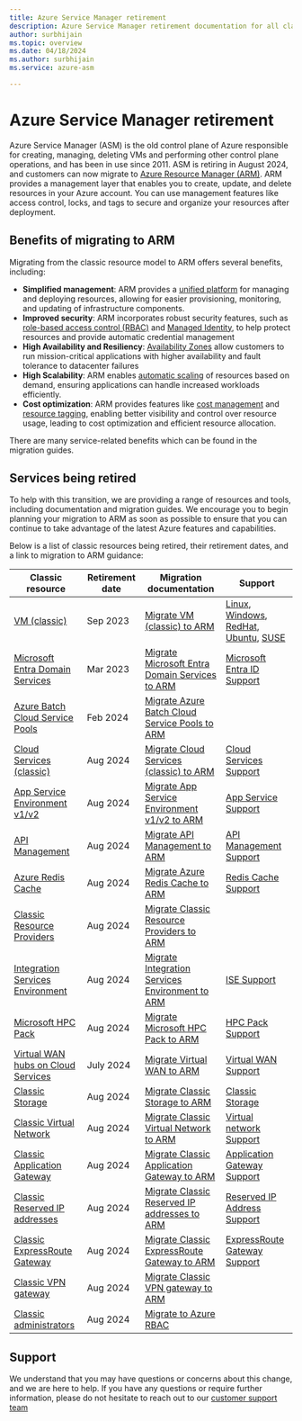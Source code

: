 ```yaml
---
title: Azure Service Manager retirement
description: Azure Service Manager retirement documentation for all classic compute, networking and storage resources
author: surbhijain
ms.topic: overview
ms.date: 04/18/2024
ms.author: surbhijain
ms.service: azure-asm

---
```


# Azure Service Manager retirement

Azure Service Manager (ASM) is the old control plane of Azure responsible for creating, managing, deleting VMs and performing other control plane operations, and has been in use since 2011. ASM is retiring in August 2024, and customers can now migrate to [Azure Resource Manager (ARM)](/azure/azure-resource-manager/management/overview). ARM provides a management layer that enables you to create, update, and delete resources in your Azure account. You can use management features like access control, locks, and tags to secure and organize your resources after deployment.

## Benefits of migrating to ARM 
Migrating from the classic resource model to ARM offers several benefits, including: 

- **Simplified management**: ARM provides a [unified platform](/azure/azure-resource-manager/management/overview) for managing and deploying resources, allowing for easier provisioning, monitoring, and updating of infrastructure components.
- **Improved security**: ARM incorporates robust security features, such as [role-based access control (RBAC)](/azure/role-based-access-control/overview) and [Managed Identity](/azure/active-directory/managed-identities-azure-resources/overview), to help protect resources and provide automatic credential management
- **High Availability and Resiliency**: [Availability Zones](/azure/reliability/availability-zones-overview) allow customers to run mission-critical applications with higher availability and fault tolerance to datacenter failures
- **High Scalability**: ARM enables [automatic scaling](/azure/well-architected/scalability/design-scale) of resources based on demand, ensuring applications can handle increased workloads efficiently.
- **Cost optimization**: ARM provides features like [cost management](/azure/cost-management-billing/) and [resource tagging](/azure/azure-resource-manager/management/tag-resources), enabling better visibility and control over resource usage, leading to cost optimization and efficient resource allocation.


There are many service-related benefits which can be found in the migration guides. 

## Services being retired 
To help with this transition, we are providing a range of resources and tools, including documentation and migration guides. We encourage you to begin planning your migration to ARM as soon as possible to ensure that you can continue to take advantage of the latest Azure features and capabilities. 

Below is a list of classic resources being retired, their retirement dates, and a link to migration to ARM guidance:

| Classic resource |  Retirement date | Migration documentation | Support |
|---|---|---|---|
|[VM (classic)](https://azure.microsoft.com/updates/classicvmretirment) | Sep 2023 | [Migrate VM (classic) to ARM](/azure/virtual-machines/classic-vm-deprecation?toc=/azure/reliability/toc.json&bc=/azure/reliability/breadcrumb/toc.json)| [Linux](https://ms.portal.azure.com/#create/Microsoft.Support/Parameters/%7B%0D%0A%09%22pesId%22%3A+%22cddd3eb5-1830-b494-44fd-782f691479dc%22%2C%09%0D%0A%09%22supportTopicId%22%3A+%22e2542607-20ad-4425-e30d-eec8e2121f55%22%2C%0D%0A%09%22contextInfo%22%3A+%22RDFE+Migration+to+ARM%22%2C%0D%0A%09%22severity%22%3A+%224%22%0D%0A+%7D), [Windows](https://ms.portal.azure.com/#create/Microsoft.Support/Parameters/%7B%0D%0A%09%22pesId%22%3A+%226f16735c-b0ae-b275-ad3a-03479cfa1396%22%2C%09%0D%0A%09%22supportTopicId%22%3A+%228a82f77d-c3ab-7b08-d915-776b4ff64ff4%22%2C%0D%0A%09%22contextInfo%22%3A+%22RDFE+Migration+to+ARM%22%2C%0D%0A%09%22severity%22%3A+%224%22%0D%0A+%7D), [RedHat](https://ms.portal.azure.com/#create/Microsoft.Support/Parameters/%7B%0D%0A%09%22pesId%22%3A+%22de8937fc-74cc-daa7-2639-e1fe433dcb87%22%2C%09%0D%0A%09%22supportTopicId%22%3A+%22b4991d30-6ff3-56aa-c832-0aa9f9e8f0c1%22%2C%0D%0A%09%22contextInfo%22%3A+%22RDFE+Migration+to+ARM%22%2C%0D%0A%09%22severity%22%3A+%224%22%0D%0A+%7D), [Ubuntu](https://ms.portal.azure.com/#create/Microsoft.Support/Parameters/%7B%0D%0A%09%22pesId%22%3A+%22240f5f1e-00c5-452d-6886-13429eddd6cf%22%2C%09%0D%0A%09%22supportTopicId%22%3A+%229b8be6a3-1dca-0ca9-93bb-d259139a5cd5%22%2C%0D%0A%09%22contextInfo%22%3A+%22RDFE+Migration+to+ARM%22%2C%0D%0A%09%22severity%22%3A+%224%22%0D%0A+%7D), [SUSE](https://ms.portal.azure.com/#create/Microsoft.Support/Parameters/%7B%0D%0A%09%22pesId%22%3A+%224a15f982-bfba-8ef2-a417-5fa383940392%22%2C%09%0D%0A%09%22supportTopicId%22%3A+%2201d83b71-bc02-e38d-facd-43ce9df6da28%22%2C%0D%0A%09%22contextInfo%22%3A+%22RDFE+Migration+to+ARM%22%2C%0D%0A%09%22severity%22%3A+%224%22%0D%0A+%7D) |
|[Microsoft Entra Domain Services](/azure/active-directory-domain-services/migrate-from-classic-vnet?toc=/azure/reliability/toc.json&bc=/azure/reliability/breadcrumb/toc.json) | Mar 2023 | [Migrate Microsoft Entra Domain Services to ARM](/azure/active-directory-domain-services/migrate-from-classic-vnet?toc=/azure/reliability/toc.json&bc=/azure/reliability/breadcrumb/toc.json)| [Microsoft Entra ID Support](https://ms.portal.azure.com/#create/Microsoft.Support/Parameters/%7B%0D%0A%09%22pesId%22%3A+%22a69d6bc1-d1db-61e6-2668-451ae3784f86%22%2C%09%0D%0A%09%22supportTopicId%22%3A+%22b437f1a6-38fe-550d-9b87-85c69d33faa7%22%2C%0D%0A%09%22contextInfo%22%3A+%22RDFE+Migration+to+ARM%22%2C%0D%0A%09%22severity%22%3A+%224%22%0D%0A+%7D) |
|[Azure Batch Cloud Service Pools](https://azure.microsoft.com/updates/azure-batch-cloudserviceconfiguration-pools-will-be-retired-on-29-february-2024) | Feb 2024 |[Migrate Azure Batch Cloud Service Pools to ARM](/azure/batch/batch-pool-cloud-service-to-virtual-machine-configuration?toc=/azure/reliability/toc.json&bc=/azure/reliability/breadcrumb/toc.json)| |
|[Cloud Services (classic)](https://azure.microsoft.com/updates/cloud-services-retirement-announcement) | Aug 2024 |[Migrate Cloud Services (classic) to ARM](/azure/cloud-services-extended-support/in-place-migration-overview?toc=/azure/reliability/toc.json&bc=/azure/reliability/breadcrumb/toc.json)| [Cloud Services Support](https://ms.portal.azure.com/#create/Microsoft.Support/Parameters/%7B%0D%0A%09%22pesId%22%3A+%22e79dcabe-5f77-3326-2112-74487e1e5f78%22%2C%09%0D%0A%09%22supportTopicId%22%3A+%22fca528d2-48bd-7c9f-5806-ce5d5b1d226f%22%2C%0D%0A%09%22contextInfo%22%3A+%22RDFE+Migration+to+ARM%22%2C%0D%0A%09%22severity%22%3A+%224%22%0D%0A+%7D) |
|[App Service Environment v1/v2](https://azure.microsoft.com/updates/app-service-environment-v1-and-v2-retirement-announcement) | Aug 2024 |[Migrate App Service Environment v1/v2 to ARM](/azure/app-service/environment/migrate?toc=/azure/reliability/toc.json&bc=/azure/reliability/breadcrumb/toc.json) | [App Service Support](https://ms.portal.azure.com/#create/Microsoft.Support/Parameters/%7B%0D%0A%09%22pesId%22%3A+%222fd37acf-7616-eae7-546b-1a78a16d11b5%22%2C%09%0D%0A%09%22supportTopicId%22%3A+%22cfaf122c-93a9-a462-8b68-40ca78b60f32%22%2C%0D%0A%09%22contextInfo%22%3A+%22RDFE+Migration+to+ARM%22%2C%0D%0A%09%22severity%22%3A+%224%22%0D%0A+%7D) |
|[API Management](/azure/api-management/breaking-changes/stv1-platform-retirement-august-2024?toc=/azure/reliability/toc.json&bc=/azure/reliability/breadcrumb/toc.json) | Aug 2024 |[Migrate API Management to ARM](/azure/api-management/compute-infrastructure?toc=/azure/reliability/toc.json&bc=/azure/reliability/breadcrumb/toc.json#how-do-i-migrate-to-the-stv2-platform) |[API Management Support](https://ms.portal.azure.com/#create/Microsoft.Support/Parameters/%7B%0D%0A%09%22pesId%22%3A+%22b4d0e877-0166-0474-9a76-b5be30ba40e4%22%2C%09%0D%0A%09%22supportTopicId%22%3A+%2217bd9098-5a17-03a0-fb7c-4d076261e407%22%2C%0D%0A%09%22contextInfo%22%3A+%22RDFE+Migration+to+ARM%22%2C%0D%0A%09%22severity%22%3A+%224%22%0D%0A+%7D) |
|[Azure Redis Cache](/azure/azure-cache-for-redis/cache-faq?toc=/azure/reliability/toc.json&bc=/azure/reliability/breadcrumb/toc.json#caches-with-a-dependency-on-cloud-services-(classic)) | Aug 2024 |[Migrate Azure Redis Cache to ARM](/azure/azure-cache-for-redis/cache-faq?toc=/azure/reliability/toc.json&bc=/azure/reliability/breadcrumb/toc.json#caches-with-a-dependency-on-cloud-services--classic) | [Redis Cache Support](https://ms.portal.azure.com/#create/Microsoft.Support/Parameters/%7B%0D%0A%09%22pesId%22%3A+%22275635f1-6a9b-cca1-af9e-c379b30890ff%22%2C%09%0D%0A%09%22supportTopicId%22%3A+%221b2a8dc2-790c-fedd-2e57-a608bd352c06%22%2C%0D%0A%09%22contextInfo%22%3A+%22RDFE+Migration+to+ARM%22%2C%0D%0A%09%22severity%22%3A+%224%22%0D%0A+%7D) |
|[Classic Resource Providers](https://azure.microsoft.com/updates/azure-classic-resource-providers-will-be-retired-on-31-august-2024/) | Aug 2024 |[Migrate Classic Resource Providers to ARM](/azure/azure-resource-manager/management/deployment-models?toc=/azure/reliability/toc.json&bc=/azure/reliability/breadcrumb/toc.json) | |
|[Integration Services Environment](https://azure.microsoft.com/updates/integration-services-environment-will-be-retired-on-31-august-2024-transition-to-logic-apps-standard/) | Aug 2024 |[Migrate Integration Services Environment to ARM](/azure/logic-apps/export-from-ise-to-standard-logic-app?toc=/azure/reliability/toc.json&bc=/azure/reliability/breadcrumb/toc.json) | [ISE Support](https://ms.portal.azure.com/#create/Microsoft.Support/Parameters/%7B%0D%0A%09%22pesId%22%3A+%2265e73690-23aa-be68-83be-a6b9bd188345%22%2C%09%0D%0A%09%22supportTopicId%22%3A+%224401dcbe-4183-6d63-7b0c-313ce7c4a496%22%2C%0D%0A%09%22contextInfo%22%3A+%22RDFE+Migration+to+ARM%22%2C%0D%0A%09%22severity%22%3A+%224%22%0D%0A+%7D)|
|[Microsoft HPC Pack](/powershell/high-performance-computing/burst-to-cloud-services-retirement-guide?toc=/azure/reliability/toc.json&bc=/azure/reliability/breadcrumb/toc.json) |Aug 2024| [Migrate Microsoft HPC Pack to ARM](/powershell/high-performance-computing/burst-to-cloud-services-retirement-guide)|[HPC Pack Support](https://ms.portal.azure.com/#create/Microsoft.Support/Parameters/%7B%0D%0A%09%22pesId%22%3A+%22e00b1ed8-fc24-fef4-6f4c-36d963708ae1%22%2C%09%0D%0A%09%22supportTopicId%22%3A+%22b0d0a49b-0eff-12cd-a955-7e9d6cd809d4%22%2C%0D%0A%09%22contextInfo%22%3A+%22RDFE+Migration+to+ARM%22%2C%0D%0A%09%22severity%22%3A+%224%22%0D%0A+%7D) |
|[Virtual WAN hubs on Cloud Services](/azure/virtual-wan/virtual-wan-faq#update-router?toc=/azure/reliability/toc.json&bc=/azure/reliability/breadcrumb/toc.json) | July 2024 | [Migrate Virtual WAN to ARM](/azure/virtual-wan/virtual-wan-faq?toc=/azure/reliability/toc.json&bc=/azure/reliability/breadcrumb/toc.json#update-router) |[Virtual WAN Support](https://ms.portal.azure.com/#create/Microsoft.Support/Parameters/%7B%0D%0A%09%22pesId%22%3A+%22d3b69052-33aa-55e7-6d30-ebb7040f9766%22%2C%09%0D%0A%09%22supportTopicId%22%3A+%229fce0565-284f-2521-c1ac-6c80f954b323%22%2C%0D%0A%09%22contextInfo%22%3A+%22RDFE+Migration+to+ARM%22%2C%0D%0A%09%22severity%22%3A+%224%22%0D%0A+%7D) |
|[Classic Storage](https://azure.microsoft.com/updates/classic-azure-storage-accounts-will-be-retired-on-31-august-2024/) | Aug 2024 | [Migrate Classic Storage to ARM](/azure/storage/common/classic-account-migration-overview?toc=/azure/reliability/toc.json&bc=/azure/reliability/breadcrumb/toc.json)|[Classic Storage](https://ms.portal.azure.com/#create/Microsoft.Support/Parameters/%7B%0D%0A%09%22pesId%22%3A+%226a9c20ed-85c7-c289-d5e2-560da8f2a7c8%22%2C%09%0D%0A%09%22supportTopicId%22%3A+%2212adcfc2-182a-874a-066e-dda77370890a%22%2C%0D%0A%09%22contextInfo%22%3A+%22RDFE+Migration+to+ARM%22%2C%0D%0A%09%22severity%22%3A+%224%22%0D%0A+%7D) |
|[Classic Virtual Network](https://azure.microsoft.com/updates/five-azure-classic-networking-services-will-be-retired-on-31-august-2024/) | Aug 2024 | [Migrate Classic Virtual Network to ARM]( /azure/virtual-network/migrate-classic-vnet-powershell?toc=/azure/reliability/toc.json&bc=/azure/reliability/breadcrumb/toc.json)| [Virtual network Support](https://ms.portal.azure.com/#create/Microsoft.Support/Parameters/%7B%0D%0A%09%22pesId%22%3A+%22b25271d3-6431-dfbc-5f12-5693326809b3%22%2C%09%0D%0A%09%22supportTopicId%22%3A+%227b487f07-f200-85b5-f3e1-0a2d40b71fef%22%2C%0D%0A%09%22contextInfo%22%3A+%22RDFE+Migration+to+ARM%22%2C%0D%0A%09%22severity%22%3A+%224%22%0D%0A+%7D)|
|[Classic Application Gateway](https://azure.microsoft.com/updates/five-azure-classic-networking-services-will-be-retired-on-31-august-2024/) | Aug 2024 | [Migrate Classic Application Gateway to ARM](/azure/application-gateway/classic-to-resource-manager?toc=/azure/reliability/toc.json&bc=/azure/reliability/breadcrumb/toc.json) |[Application Gateway Support](https://ms.portal.azure.com/#create/Microsoft.Support/Parameters/%7B%0D%0A%09%22pesId%22%3A+%22101732bb-31af-ee61-7c16-d4ad77c86a50%22%2C%09%0D%0A%09%22supportTopicId%22%3A+%228b2086bf-19da-8ab5-41dc-ad9eadc6e9b3%22%2C%0D%0A%09%22contextInfo%22%3A+%22RDFE+Migration+to+ARM%22%2C%0D%0A%09%22severity%22%3A+%224%22%0D%0A+%7D)|
|[Classic Reserved IP addresses](https://azure.microsoft.com/updates/five-azure-classic-networking-services-will-be-retired-on-31-august-2024/) |Aug 2024| [Migrate Classic Reserved IP addresses to ARM](/azure/virtual-network/ip-services/public-ip-upgrade-classic?toc=/azure/reliability/toc.json&bc=/azure/reliability/breadcrumb/toc.json)|[Reserved IP Address Support](https://ms.portal.azure.com/#create/Microsoft.Support/Parameters/%7B%0D%0A%09%22pesId%22%3A+%22b25271d3-6431-dfbc-5f12-5693326809b3%22%2C%09%0D%0A%09%22supportTopicId%22%3A+%22910d0c2f-6a50-f8cc-af5e-64bd648e3678%22%2C%0D%0A%09%22contextInfo%22%3A+%22RDFE+Migration+to+ARM%22%2C%0D%0A%09%22severity%22%3A+%224%22%0D%0A+%7D) |
|[Classic ExpressRoute Gateway](https://azure.microsoft.com/updates/five-azure-classic-networking-services-will-be-retired-on-31-august-2024/) |Aug 2024 | [Migrate Classic ExpressRoute Gateway to ARM](/azure/expressroute/expressroute-migration-classic-resource-manager?toc=/azure/reliability/toc.json&bc=/azure/reliability/breadcrumb/toc.json)|[ExpressRoute Gateway Support](https://ms.portal.azure.com/#create/Microsoft.Support/Parameters/%7B%0D%0A%09%22pesId%22%3A+%22759b4975-eee7-178d-6996-31047d078bf2%22%2C%09%0D%0A%09%22supportTopicId%22%3A+%2291ebdc1e-a04a-89df-f81d-d6209e40ff49%22%2C%0D%0A%09%22contextInfo%22%3A+%22RDFE+Migration+to+ARM%22%2C%0D%0A%09%22severity%22%3A+%224%22%0D%0A+%7D) |
|[Classic VPN gateway](https://azure.microsoft.com/updates/five-azure-classic-networking-services-will-be-retired-on-31-august-2024/) | Aug 2024 | [Migrate Classic VPN gateway to ARM]( /azure/vpn-gateway/vpn-gateway-classic-resource-manager-migration?toc=/azure/reliability/toc.json&bc=/azure/reliability/breadcrumb/toc.json)| |
|[Classic administrators](/azure/role-based-access-control/classic-administrators) | Aug 2024 | [Migrate to Azure RBAC](/azure/role-based-access-control/classic-administrators)| |

## Support
We understand that you may have questions or concerns about this change, and we are here to help. If you have any questions or require further information, please do not hesitate to reach out to our [customer support team](https://azure.microsoft.com/support)
